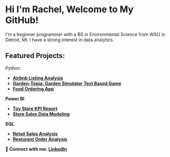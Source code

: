 

<h1>Hi I'm Rachel, Welcome to My GitHub! </a></h1>
I'm a beginner programmer with a BS in Environmental Science from WSU in Detroit, MI. I have a strong interest in data analytics. <h2>
<h2> Featured Projects:</h2>
Python
  
- <b>[Airbnb Listing Analysis](https://github.com/philoooo/Projects/blob/main/Airbnb.ipynb)
- <b>[Garden-Topia: Garden Simulator Text Based Game](https://github.com/philoooo/DataQuest/blob/main/GardenTopia.ipynb)
- <b>[Food Ordering App](https://github.com/philoooo/DataQuest/blob/main/QuickEatz.ipynb)
  
Power BI
- <b>[Toy Store KPI Report](https://drive.google.com/file/d/1wp2P1sflpjU3sshp1laXSMC9QOY_ArS6/view?usp=drive_link)
- <b>[Store Sales Data Modeling](https://drive.google.com/file/d/1e_zpG72L79UUOtFAm0twkTmSKe_xTU6u/view?usp=sharing)

 SQL
- <b>[Retail Sales Analysis](https://github.com/philoooo/Retail-Sales-P1/blob/main/README.md)
- <b>[Resturant Order Analysis](https://github.com/philoooo/Restaurant-Order-Analysis-in-SQL/blob/main/Resturant%20Data%20Analysis.sql)
  
</b>
</h2>


<p>🤳 Connect with me: <a href="https://www.linkedin.com/in/rachel-curran-ba23a7303" target="_blank">LinkedIn</a></p>
